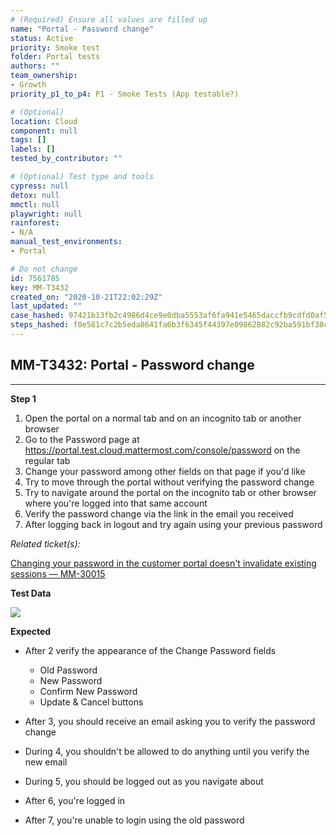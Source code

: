 ```yaml
---
# (Required) Ensure all values are filled up
name: "Portal - Password change"
status: Active
priority: Smoke test
folder: Portal tests
authors: ""
team_ownership: 
- Growth
priority_p1_to_p4: P1 - Smoke Tests (App testable?)

# (Optional)
location: Cloud
component: null
tags: []
labels: []
tested_by_contributor: ""

# (Optional) Test type and tools
cypress: null
detox: null
mmctl: null
playwright: null
rainforest: 
- N/A
manual_test_environments:
- Portal

# Do not change
id: 7561785
key: MM-T3432
created_on: "2020-10-21T22:02:29Z"
last_updated: ""
case_hashed: 97421b13fb2c4986d4ce9e0dba5553af6fa941e5465daccfb9cdfd0af54669521183beba3d9c40bcfedb0f5d7eb57055
steps_hashed: f0e581c7c2b5eda8641fa6b3f6345f44397e09862882c92ba591bf30c1b6e6472219027b122b0c74490f19243d033f4a
---
```


<!-- (Auto-generated) Based on frontmatter's "key" and "name" -->

## MM-T3432: Portal - Password change

---

**Step 1**

1. Open the portal on a normal tab and on an incognito tab or another browser
2. Go to the Password page at <https://portal.test.cloud.mattermost.com/console/password> on the regular tab
3. Change your password among other fields on that page if you'd like
4. Try to move through the portal without verifying the password change
5. Try to navigate around the portal on the incognito tab or other browser where you're logged into that same account
6. Verify the password change via the link in the email you received
7. After logging back in logout and try again using your previous password

_Related ticket(s):_

[Changing your password in the customer portal doesn't invalidate existing sessions — MM-30015](https://mattermost.atlassian.net/browse/MM-30015)

**Test Data**

![](https://cloudfront.tm4j.smartbear.com/tenant/ad722c15-e2a6-3788-82f3-92f99221f446/project/10302/embedded-f3277290f945470c4add5d21ef3dc7ca7b74388fc7152bfb6b99ae58c66a95a8-1604963889049-1604963889049.png)

**Expected**

- After 2 verify the appearance of the Change Password fields

  - Old Password
  - New Password
  - Confirm New Password
  - Update & Cancel buttons

- After 3, you should receive an email asking you to verify the password change

- During 4, you shouldn't be allowed to do anything until you verify the new email

- During 5, you should be logged out as you navigate about

- After 6, you're logged in

- After 7, you're unable to login using the old password

